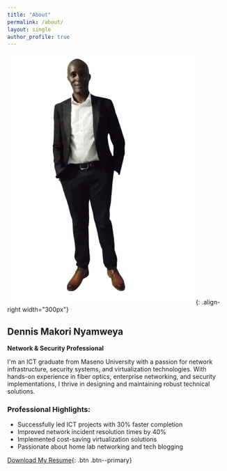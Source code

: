 ```yaml
---
title: "About"
permalink: /about/
layout: single
author_profile: true
---
```


![Profile Photo](/assets/images/profile.jpg){: .align-right width="300px"}

## Dennis Makori Nyamweya

**Network & Security Professional**

I'm an ICT graduate from Maseno University with a passion for network infrastructure, security systems, and virtualization technologies. With hands-on experience in fiber optics, enterprise networking, and security implementations, I thrive in designing and maintaining robust technical solutions.

### Professional Highlights:
- Successfully led ICT projects with 30% faster completion
- Improved network incident resolution times by 40%
- Implemented cost-saving virtualization solutions
- Passionate about home lab networking and tech blogging

[Download My Resume](/assets/docs/Dennis_Makori_CV.pdf){: .btn .btn--primary}
